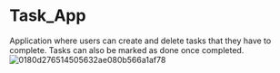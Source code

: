 # Task_App
Application where users can create and delete tasks that they have to complete. Tasks can also be marked as done once completed.
![0180d276514505632ae080b566a1af78](https://github.com/Zorope/Task_App/assets/71614711/7fac08d1-10bf-40fb-89d2-9f9d6d8a44ab)
